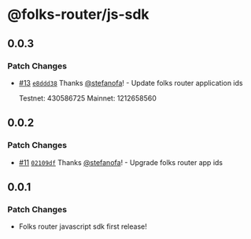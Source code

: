 # @folks-router/js-sdk

## 0.0.3

### Patch Changes

- [#13](https://github.com/Folks-Finance/folks-router/pull/13) [`e8ddd38`](https://github.com/Folks-Finance/folks-router/commit/e8ddd38bdad21e3845c003ba84098464db53fe9a) Thanks [@stefanofa](https://github.com/stefanofa)! - Update folks router application ids

  Testnet: 430586725
  Mainnet: 1212658560

## 0.0.2

### Patch Changes

- [#11](https://github.com/Folks-Finance/folks-router/pull/11) [`02109df`](https://github.com/Folks-Finance/folks-router/commit/02109dfd5fe3a4445310ccd6f34d7c43f4465a28) Thanks [@stefanofa](https://github.com/stefanofa)! - Upgrade folks router app ids

## 0.0.1

### Patch Changes

- Folks router javascript sdk first release!
